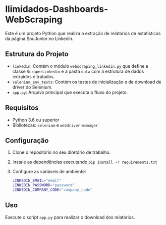 # Ilimidados-Dashboards-WebScraping

Este é um projeto Python que realiza a extração de relatórios de estatísticas da página SouJunior no Linkedin.

## Estrutura do Projeto

- `linkedin`: Contém o módulo `webscraping_linkedin.py` que define a classe `ScraperLinkedin` e a pasta `data` com a estrutura de dados extraídos e tratados.
- `selenium_env_tests`: Contém os testes de inicialização e de download de driver do Selenium.
- `app.py`: Arquivo principal que executa o fluxo do projeto.

## Requisitos

- Python 3.6 ou superior
- Bibliotecas: `selenium` e `webdriver-manager`

## Configuração

1. Clone o repositório no seu diretório de trabalho.
2. Instale as dependências executando `pip install -r requirements.txt`
3. Configure as variáveis de ambiente:

    ```bash
    LINKEDIN_EMAIL="email"
    LINKEDIN_PASSWORD="password"
    LINKEDIN_COMPANY_CODE="company_code"
    ```

## Uso

Execute o script `app.py` para realizar o download dos relatórios.